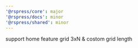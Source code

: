 ```yaml
---
'@rspress/core': major
'@rspress/docs': minor
'@rspress/shared': minor
---
```


support home feature grid 3xN & costom grid length
